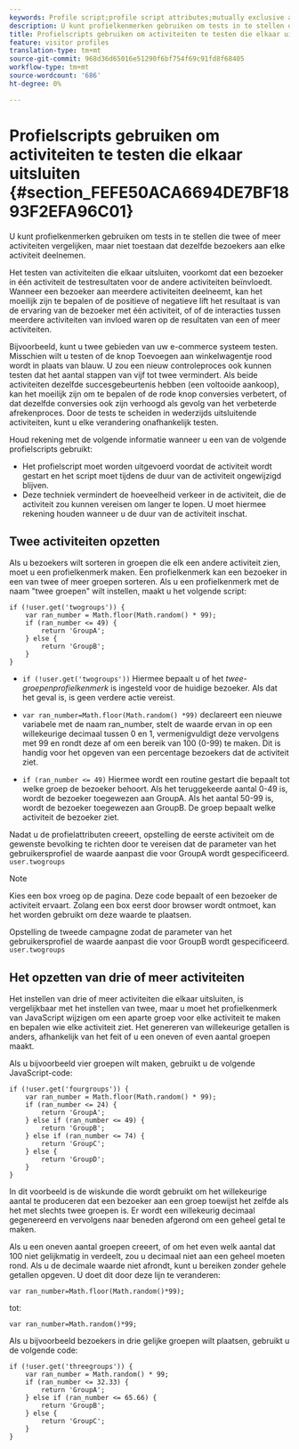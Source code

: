 ```yaml
---
keywords: Profile script;profile script attributes;mutually exclusive activities
description: U kunt profielkenmerken gebruiken om tests in te stellen die twee of meer activiteiten vergelijken, maar niet toestaan dat dezelfde bezoekers aan elke activiteit deelnemen.
title: Profielscripts gebruiken om activiteiten te testen die elkaar uitsluiten
feature: visitor profiles
translation-type: tm+mt
source-git-commit: 968d36d65016e51290f6bf754f69c91fd8f68405
workflow-type: tm+mt
source-wordcount: '686'
ht-degree: 0%

---
```



# Profielscripts gebruiken om activiteiten te testen die elkaar uitsluiten {#section_FEFE50ACA6694DE7BF1893F2EFA96C01}

U kunt profielkenmerken gebruiken om tests in te stellen die twee of meer activiteiten vergelijken, maar niet toestaan dat dezelfde bezoekers aan elke activiteit deelnemen.

Het testen van activiteiten die elkaar uitsluiten, voorkomt dat een bezoeker in één activiteit de testresultaten voor de andere activiteiten beïnvloedt. Wanneer een bezoeker aan meerdere activiteiten deelneemt, kan het moeilijk zijn te bepalen of de positieve of negatieve lift het resultaat is van de ervaring van de bezoeker met één activiteit, of of de interacties tussen meerdere activiteiten van invloed waren op de resultaten van een of meer activiteiten.

Bijvoorbeeld, kunt u twee gebieden van uw e-commerce systeem testen. Misschien wilt u testen of de knop Toevoegen aan winkelwagentje rood wordt in plaats van blauw. U zou een nieuw controleproces ook kunnen testen dat het aantal stappen van vijf tot twee vermindert. Als beide activiteiten dezelfde succesgebeurtenis hebben (een voltooide aankoop), kan het moeilijk zijn om te bepalen of de rode knop conversies verbetert, of dat dezelfde conversies ook zijn verhoogd als gevolg van het verbeterde afrekenproces. Door de tests te scheiden in wederzijds uitsluitende activiteiten, kunt u elke verandering onafhankelijk testen.

Houd rekening met de volgende informatie wanneer u een van de volgende profielscripts gebruikt:

* Het profielscript moet worden uitgevoerd voordat de activiteit wordt gestart en het script moet tijdens de duur van de activiteit ongewijzigd blijven.
* Deze techniek vermindert de hoeveelheid verkeer in de activiteit, die de activiteit zou kunnen vereisen om langer te lopen. U moet hiermee rekening houden wanneer u de duur van de activiteit inschat.

## Twee activiteiten opzetten

Als u bezoekers wilt sorteren in groepen die elk een andere activiteit zien, moet u een profielkenmerk maken. Een profielkenmerk kan een bezoeker in een van twee of meer groepen sorteren. Als u een profielkenmerk met de naam &quot;twee groepen&quot; wilt instellen, maakt u het volgende script:

```
if (!user.get('twogroups')) { 
    var ran_number = Math.floor(Math.random() * 99); 
    if (ran_number <= 49) { 
        return 'GroupA'; 
    } else { 
        return 'GroupB'; 
    } 
}
```

* `if (!user.get('twogroups'))` Hiermee bepaalt u of het *twee-groepenprofielkenmerk* is ingesteld voor de huidige bezoeker. Als dat het geval is, is geen verdere actie vereist.

* `var ran_number=Math.floor(Math.random() *99)` declareert een nieuwe variabele met de naam ran_number, stelt de waarde ervan in op een willekeurige decimaal tussen 0 en 1, vermenigvuldigt deze vervolgens met 99 en rondt deze af om een bereik van 100 (0-99) te maken. Dit is handig voor het opgeven van een percentage bezoekers dat de activiteit ziet.

* `if (ran_number <= 49)` Hiermee wordt een routine gestart die bepaalt tot welke groep de bezoeker behoort. Als het teruggekeerde aantal 0-49 is, wordt de bezoeker toegewezen aan GroupA. Als het aantal 50-99 is, wordt de bezoeker toegewezen aan GroupB. De groep bepaalt welke activiteit de bezoeker ziet.

Nadat u de profielattributen creeert, opstelling de eerste activiteit om de gewenste bevolking te richten door te vereisen dat de parameter van het gebruikersprofiel de waarde aanpast die voor GroupA wordt gespecificeerd. `user.twogroups`

>[!NOTE]
>
>Kies een box vroeg op de pagina. Deze code bepaalt of een bezoeker de activiteit ervaart. Zolang een box eerst door browser wordt ontmoet, kan het worden gebruikt om deze waarde te plaatsen.

Opstelling de tweede campagne zodat de parameter van het gebruikersprofiel de waarde aanpast die voor GroupB wordt gespecificeerd. `user.twogroups`

## Het opzetten van drie of meer activiteiten

Het instellen van drie of meer activiteiten die elkaar uitsluiten, is vergelijkbaar met het instellen van twee, maar u moet het profielkenmerk van JavaScript wijzigen om een aparte groep voor elke activiteit te maken en bepalen wie elke activiteit ziet. Het genereren van willekeurige getallen is anders, afhankelijk van het feit of u een oneven of even aantal groepen maakt.

Als u bijvoorbeeld vier groepen wilt maken, gebruikt u de volgende JavaScript-code:

```
if (!user.get('fourgroups')) { 
    var ran_number = Math.floor​(Math.random() * 99); 
    if (ran_number <= 24) { 
        return 'GroupA'; 
    } else if (ran_number <= 49) { 
        return 'GroupB'; 
    } else if (ran_number <= 74) { 
        return 'GroupC'; 
    } else { 
        return 'GroupD'; 
    } 
}
```

In dit voorbeeld is de wiskunde die wordt gebruikt om het willekeurige aantal te produceren dat een bezoeker aan een groep toewijst het zelfde als het met slechts twee groepen is. Er wordt een willekeurig decimaal gegenereerd en vervolgens naar beneden afgerond om een geheel getal te maken.

Als u een oneven aantal groepen creeert, of om het even welk aantal dat 100 niet gelijkmatig in verdeelt, zou u decimaal niet aan een geheel moeten rond. Als u de decimale waarde niet afrondt, kunt u bereiken zonder gehele getallen opgeven. U doet dit door deze lijn te veranderen:

`var ran_number=Math.floor(Math.random()*99);`

tot:

`var ran_number=Math.random()*99;`

Als u bijvoorbeeld bezoekers in drie gelijke groepen wilt plaatsen, gebruikt u de volgende code:

```
if (!user.get('threegroups')) { 
    var ran_number = Math.random() * 99; 
    if (ran_number <= 32.33) { 
        return 'GroupA'; 
    } else if (ran_number <= 65.66) { 
        return 'GroupB'; 
    } else { 
        return 'GroupC'; 
    } 
}
```
